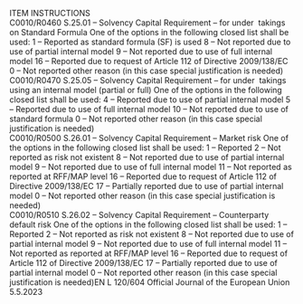  
ITEM  INSTRUCTIONS  
C0010/R0460  S.25.01 – Solvency Capital 
Requirement – for under ­
takings on Standard Formula  One of the options in the following closed list shall be used: 
1 – Reported as standard formula (SF) is used 
8 – Not reported due to use of partial internal model 
9 – Not reported due to use of full internal model 
16 – Reported due to request of Article 112 of Directive 2009/138/EC 
0 – Not reported other reason (in this case special justification is needed)  
C0010/R0470  S.25.05 – Solvency Capital 
Requirement – for under ­
takings using an internal 
model (partial or full)  One of the options in the following closed list shall be used: 
4 – Reported due to use of partial internal model 
5 – Reported due to use of full internal model 
10 – Not reported due to use of standard formula 
0 – Not reported other reason (in this case special justification is needed)  
C0010/R0500  S.26.01 – Solvency Capital 
Requirement – Market risk  One of the options in the following closed list shall be used: 
1 – Reported 
2 – Not reported as risk not existent 
8 – Not reported due to use of partial internal model 
9 – Not reported due to use of full internal model 
11 – Not reported as reported at RFF/MAP level 
16 – Reported due to request of Article 112 of Directive 2009/138/EC 
17 – Partially reported due to use of partial internal model 
0 – Not reported other reason (in this case special justification is needed)  
C0010/R0510  S.26.02 – Solvency Capital 
Requirement – Counterparty 
default risk  One of the options in the following closed list shall be used: 
1 – Reported 
2 – Not reported as risk not existent 
8 – Not reported due to use of partial internal model 
9 – Not reported due to use of full internal model 
11 – Not reported as reported at RFF/MAP level 
16 – Reported due to request of Article 112 of Directive 2009/138/EC 
17 – Partially reported due to use of partial internal model 
0 – Not reported other reason (in this case special justification is needed)EN  L 120/604 Official Journal of the European Union 5.5.2023